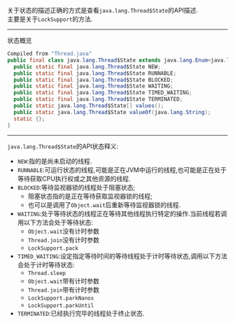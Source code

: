 关于状态的描述正确的方式是查看`java.lang.Thread$State`的API描述.  
主要是关于`LockSupport`的方法.  

---

状态概览  
```java
Compiled from "Thread.java"
public final class java.lang.Thread$State extends java.lang.Enum<java.lang.Thread$State> {
  public static final java.lang.Thread$State NEW;
  public static final java.lang.Thread$State RUNNABLE;
  public static final java.lang.Thread$State BLOCKED;
  public static final java.lang.Thread$State WAITING;
  public static final java.lang.Thread$State TIMED_WAITING;
  public static final java.lang.Thread$State TERMINATED;
  public static java.lang.Thread$State[] values();
  public static java.lang.Thread$State valueOf(java.lang.String);
  static {};
}
```  

---

`java.lang.Thread$State`的API状态释义:  

- `NEW`:指的是尚未启动的线程.  
- `RUNNABLE`:可运行状态的线程,可能是正在JVM中运行的线程,也可能是正在处于等待获取CPU执行权或之其他资源的线程.  
- `BLOCKED`:等待监视器锁的线程处于阻塞状态;  
  - 阻塞状态指的是正在等待获取监视器锁的线程;  
  - 也可以是调用了`Object.wait`后重新等待监视器锁的线程.  
- `WAITING`:处于等待状态的线程正在等待其他线程执行特定的操作.当前线程若调用以下方法会处于等待状态:  
  - `Object.wait`没有计时参数  
  - `Thread.join`没有计时参数  
  - `LockSupport.pack`  
- `TIMED_WAITING`:设定指定等待时间的等待线程处于计时等待状态,调用以下方法会处于计时等待状态:  
  - `Thread.sleep`  
  - `Object.wait`带有计时参数  
  - `Thread.join`带有计时参数  
  - `LockSupport.parkNanos`  
  - `LockSupport.parkUntil`  
- `TERMINATED`:已经执行完毕的线程处于终止状态.  
